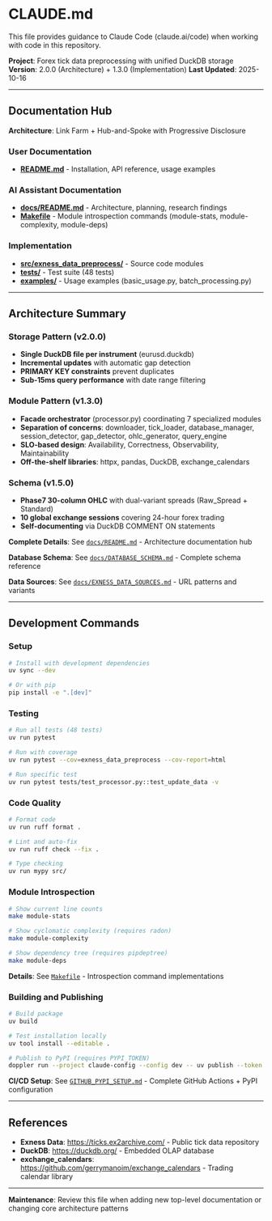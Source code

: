 # CLAUDE.md

This file provides guidance to Claude Code (claude.ai/code) when working with code in this repository.

**Project**: Forex tick data preprocessing with unified DuckDB storage
**Version**: 2.0.0 (Architecture) + 1.3.0 (Implementation)
**Last Updated**: 2025-10-16

---

## Documentation Hub

**Architecture**: Link Farm + Hub-and-Spoke with Progressive Disclosure

### User Documentation
- **[README.md](README.md)** - Installation, API reference, usage examples

### AI Assistant Documentation
- **[docs/README.md](docs/README.md)** - Architecture, planning, research findings
- **[Makefile](Makefile)** - Module introspection commands (module-stats, module-complexity, module-deps)

### Implementation
- **[src/exness_data_preprocess/](src/exness_data_preprocess/)** - Source code modules
- **[tests/](tests/)** - Test suite (48 tests)
- **[examples/](examples/)** - Usage examples (basic_usage.py, batch_processing.py)

---

## Architecture Summary

### Storage Pattern (v2.0.0)
- **Single DuckDB file per instrument** (eurusd.duckdb)
- **Incremental updates** with automatic gap detection
- **PRIMARY KEY constraints** prevent duplicates
- **Sub-15ms query performance** with date range filtering

### Module Pattern (v1.3.0)
- **Facade orchestrator** (processor.py) coordinating 7 specialized modules
- **Separation of concerns**: downloader, tick_loader, database_manager, session_detector, gap_detector, ohlc_generator, query_engine
- **SLO-based design**: Availability, Correctness, Observability, Maintainability
- **Off-the-shelf libraries**: httpx, pandas, DuckDB, exchange_calendars

### Schema (v1.5.0)
- **Phase7 30-column OHLC** with dual-variant spreads (Raw_Spread + Standard)
- **10 global exchange sessions** covering 24-hour forex trading
- **Self-documenting** via DuckDB COMMENT ON statements

**Complete Details**: See [`docs/README.md`](docs/README.md) - Architecture documentation hub

**Database Schema**: See [`docs/DATABASE_SCHEMA.md`](docs/DATABASE_SCHEMA.md) - Complete schema reference

**Data Sources**: See [`docs/EXNESS_DATA_SOURCES.md`](docs/EXNESS_DATA_SOURCES.md) - URL patterns and variants

---

## Development Commands

### Setup
```bash
# Install with development dependencies
uv sync --dev

# Or with pip
pip install -e ".[dev]"
```

### Testing
```bash
# Run all tests (48 tests)
uv run pytest

# Run with coverage
uv run pytest --cov=exness_data_preprocess --cov-report=html

# Run specific test
uv run pytest tests/test_processor.py::test_update_data -v
```

### Code Quality
```bash
# Format code
uv run ruff format .

# Lint and auto-fix
uv run ruff check --fix .

# Type checking
uv run mypy src/
```

### Module Introspection
```bash
# Show current line counts
make module-stats

# Show cyclomatic complexity (requires radon)
make module-complexity

# Show dependency tree (requires pipdeptree)
make module-deps
```

**Details**: See [`Makefile`](Makefile) - Introspection command implementations

### Building and Publishing
```bash
# Build package
uv build

# Test installation locally
uv tool install --editable .

# Publish to PyPI (requires PYPI_TOKEN)
doppler run --project claude-config --config dev -- uv publish --token "$PYPI_TOKEN"
```

**CI/CD Setup**: See [`GITHUB_PYPI_SETUP.md`](GITHUB_PYPI_SETUP.md) - Complete GitHub Actions + PyPI configuration

---

## References

- **Exness Data**: https://ticks.ex2archive.com/ - Public tick data repository
- **DuckDB**: https://duckdb.org/ - Embedded OLAP database
- **exchange_calendars**: https://github.com/gerrymanoim/exchange_calendars - Trading calendar library

---

**Maintenance**: Review this file when adding new top-level documentation or changing core architecture patterns
